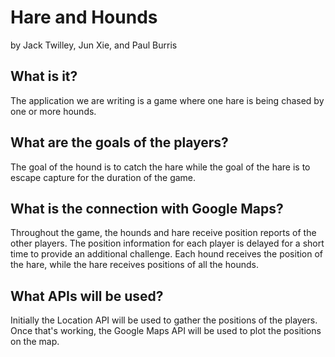 # Hare and Hounds

by Jack Twilley, Jun Xie, and Paul Burris

## What is it?
The application we are writing is a game where one hare is being chased by one or more hounds.  

## What are the goals of the players?
The goal of the hound is to catch the hare while the goal of the hare is to escape capture for the duration of the game.

## What is the connection with Google Maps?  
Throughout the game, the hounds and hare receive position reports of the other players.  The position information for each player is delayed for a short time to provide an additional challenge.  Each hound receives the position of the hare, while the hare receives positions of all the hounds.

## What APIs will be used?
Initially the Location API will be used to gather the positions of the players.  Once that's working, the Google Maps API will be used to plot the positions on the map.

